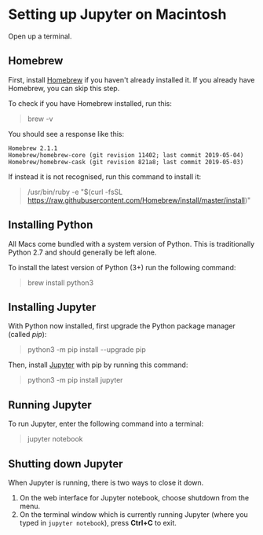 # Setting up Jupyter on Macintosh

Open up a terminal.

## Homebrew

First, install [Homebrew](https://brew.sh) if you haven't already installed it. If you already have Homebrew, you can skip this step.

To check if you have Homebrew installed, run this:

> brew -v

You should see a response like this:

    Homebrew 2.1.1
    Homebrew/homebrew-core (git revision 11402; last commit 2019-05-04)
    Homebrew/homebrew-cask (git revision 821a8; last commit 2019-05-03)

If instead it is not recognised, run this command to install it:

> /usr/bin/ruby -e "$(curl -fsSL https://raw.githubusercontent.com/Homebrew/install/master/install)"

## Installing Python

All Macs come bundled with a system version of Python. This is traditionally Python 2.7 and should generally be left alone.

To install the latest version of Python (3+) run the following command:

> brew install python3

## Installing Jupyter

With Python now installed, first upgrade the Python package manager (called *pip*):

> python3 -m pip install --upgrade pip

Then, install [Jupyter](https://jupyter.org/install) with pip by running this command:

> python3 -m pip install jupyter

## Running Jupyter

To run Jupyter, enter the following command into a terminal:

> jupyter notebook

## Shutting down Jupyter

When Jupyter is running, there is two ways to close it down.

1. On the web interface for Jupyter notebook, choose shutdown from the menu.
2. On the terminal window which is currently running Jupyter (where you typed in `jupyter notebook`), press **Ctrl+C** to exit.
